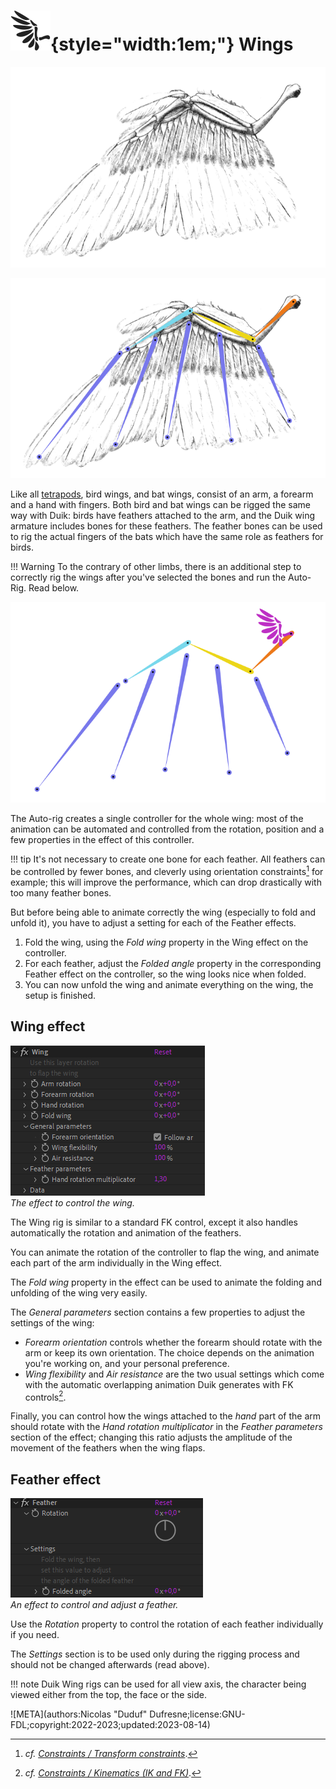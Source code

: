 # ![](../../../img/duik/icons/wing.svg){style="width:1em;"} Wings

![](../../../img/illustration/Wingbones.png)

![](../../../img/illustration/Wingbones_bones_00000.png)

Like all [tetrapods](https://en.wikipedia.org/wiki/Tetrapod), bird wings, and bat wings, consist of an arm, a forearm and a hand with fingers. Both bird and bat wings can be rigged the same way with Duik: birds have feathers attached to the arm, and the Duik wing armature includes bones for these feathers. The feather bones can be used to rig the actual fingers of the bats which have the same role as feathers for birds.

!!! Warning
    To the contrary of other limbs, there is an additional step to correctly rig the wings after you've selected the bones and run the Auto-Rig. Read below.

![](../../../img/duik/bones/Wingbones_rig_00000.png)

The Auto-rig creates a single controller for the whole wing: most of the animation can be automated and controlled from the rotation, position and a few properties in the effect of this controller.

!!! tip
    It's not necessary to create one bone for each feather. All feathers can be controlled by fewer bones, and cleverly using orientation constraints[^1] for example; this will improve the performance, which can drop drastically with too many feather bones.

But before being able to animate correctly the wing (especially to fold and unfold it), you have to adjust a setting for each of the Feather effects.

1. Fold the wing, using the *Fold wing* property in the Wing effect on the controller.
2. For each feather, adjust the *Folded angle* property in the corresponding Feather effect on the controller, so the wing looks nice when folded.
3. You can now unfold the wing and animate everything on the wing, the setup is finished.

## Wing effect

![](../../../img/duik/bones/wing_effect.png)  
*The effect to control the wing.*

The Wing rig is similar to a standard FK control, except it also handles automatically the rotation and animation of the feathers.

You can animate the rotation of the controller to flap the wing, and animate each part of the arm individually in the Wing effect.

The *Fold wing* property in the effect can be used to animate the folding and unfolding of the wing very easily.

The *General parameters* section contains a few properties to adjust the settings of the wing:

- *Forearm orientation* controls whether the forearm should rotate with the arm or keep its own orientation. The choice depends on the animation you're working on, and your personal preference.
- *Wing flexibility* and *Air resistance* are the two usual settings which come with the automatic overlapping animation Duik generates with FK controls[^2].

Finally, you can control how the wings attached to the *hand* part of the arm should rotate with the *Hand rotation multiplicator* in the *Feather parameters* section of the effect; changing this ratio adjusts the amplitude of the movement of the feathers when the wing flaps.

## Feather effect

![](../../../img/duik/bones/feather_effect.png)  
*An effect to control and adjust a feather.*

Use the *Rotation* property to control the rotation of each feather individually if you need.

The *Settings* section is to be used only during the rigging process and should not be changed afterwards (read above).

!!! note
    Duik Wing rigs can be used for all view axis, the character being viewed either from the top, the face or the side.

[^1]: *cf.* [*Constraints / Transform constraints*](../../constraints/transform.md).

[^2]: *cf.* [*Constraints / Kinematics (IK and FK)*](../../constraints/kinematics.md).

![META](authors:Nicolas "Duduf" Dufresne;license:GNU-FDL;copyright:2022-2023;updated:2023-08-14)
